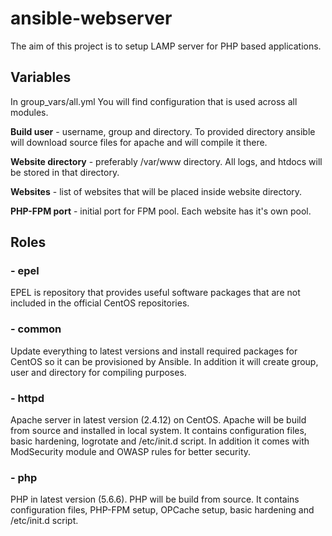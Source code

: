 # ansible-webserver
The aim of this project is to setup LAMP server for PHP based applications. 

## Variables
In group_vars/all.yml You will find configuration that is used across all modules. 

**Build user** - username, group and directory. To provided directory ansible will download source files for apache and will compile it there. 

**Website directory** - preferably /var/www directory. All logs, and htdocs will be stored in that directory.

**Websites** - list of websites that will be placed inside website directory. 

**PHP-FPM port** - initial port for FPM pool. Each website has it's own pool.  

## Roles
### - epel
EPEL  is repository that provides useful software packages that are not included in the official CentOS repositories. 

### - common
Update everything to latest versions and install required packages for CentOS so it can be provisioned by Ansible.
In addition it will create group, user and directory for compiling purposes. 

### - httpd
Apache server in latest version (2.4.12) on CentOS. Apache will be build from source and installed in local system. It contains configuration files, basic hardening, logrotate and /etc/init.d script. 
In addition it comes with ModSecurity module and OWASP rules for better security. 


### - php
PHP in latest version (5.6.6). PHP will be build from source. It contains configuration files, PHP-FPM setup, OPCache setup, basic hardening and /etc/init.d script.
